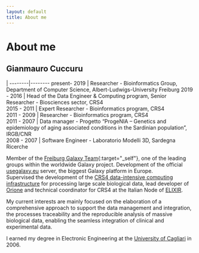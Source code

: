 ```yaml
---
layout: default
title: About me
---
```

# About me

## Gianmauro Cuccuru

   | 
--------|-------- 
present- 2019 | Researcher - Bioinformatics Group, Department of Computer Science, Albert-Ludwigs-University Freiburg 
2019 - 2016 | Head of the Data Engineer & Computing program, Senior Researcher - Biosciences sector, CRS4  
2015 - 2011 | Expert Researcher - Bioinformatics program, CRS4  
2011 - 2009 | Researcher - Bioinformatics program, CRS4  
2011 - 2007 | Data manager - Progetto “ProgeNIA – Genetics and epidemiology of aging associated conditions in the Sardinian population”, IRGB/CNR  
2008 - 2007 | Software Engineer - Laboratorio Modelli 3D, Sardegna Ricerche  


Member of the​ [Freiburg Galaxy Team](https://galaxyproject.eu/freiburg){:target="_self"}, one of the leading groups within the worldwide Galaxy project. Development of the official [usegalaxy.eu](https://usegalaxy.eu) server, the biggest Galaxy platform in Europe.  
Supervised the development of the [CRS4 data-intensive computing infrastructure](http://next.crs4.it) for processing large scale biological data, lead developer of [Orione](/projects/orione) and technical coordinator for CRS4 at the Italian Node of [ELIXIR](http://elixir-italy.org/en).

My current interests are mainly focused on the elaboration of a comprehensive
 approach to support the data management and  integration, the processes 
 traceability and the reproducible analysis of massive biological data, 
 enabling the seamless integration of clinical and experimental data.

I earned my degree in Electronic Engineering at the [University of Cagliari](https://www.unica.it) in 2006.

